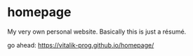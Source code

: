 # homepage
My very own personal website. Basically this is just a résumé.

go ahead:
https://vitalik-prog.github.io/homepage/
